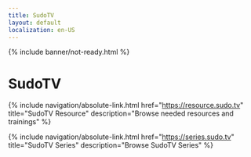 ```yaml
---
title: SudoTV
layout: default
localization: en-US
---
```


{% include banner/not-ready.html %}

# SudoTV

{% include navigation/absolute-link.html
    href="https://resource.sudo.tv"
    title="SudoTV Resource"
    description="Browse needed resources and trainings"
%}

{% include navigation/absolute-link.html
    href="https://series.sudo.tv"
    title="SudoTV Series"
    description="Browse SudoTV Series"
%}
